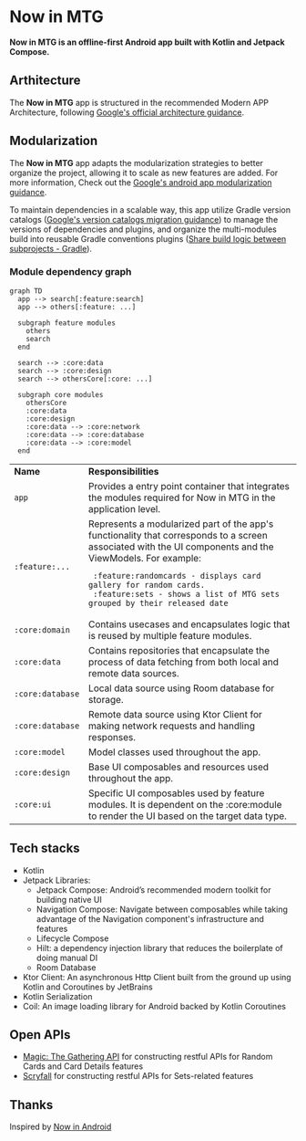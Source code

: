Now in MTG
===========

**Now in MTG is an offline-first Android app built with Kotlin and Jetpack Compose.**

## Arthitecture
The **Now in MTG** app is structured in the recommended Modern APP Architecture, following [Google's official architecture guidance](https://developer.android.com/topic/architecture).

## Modularization
The **Now in MTG** app adapts the modularization strategies to better organize the project, allowing it to scale as new features are added. For more information, Check out the [Google's android app modularization guidance](https://developer.android.com/topic/modularization).

To maintain dependencies in a scalable way, this app utilize Gradle version catalogs ([Google's version catalogs migration guidance](https://developer.android.com/build/migrate-to-catalogs)) to manage the versions of dependencies and plugins, and organize the multi-modules build into reusable Gradle conventions plugins ([Share build logic between subprojects - Gradle](https://docs.gradle.org/current/samples/sample_convention_plugins.html)).

### Module dependency graph
```mermaid
graph TD
  app --> search[:feature:search]
  app --> others[:feature: ...]

  subgraph feature modules
    others
    search
  end
  
  search --> :core:data
  search --> :core:design
  search --> othersCore[:core: ...]
  
  subgraph core modules
    othersCore
    :core:data
    :core:design
    :core:data --> :core:network
    :core:data --> :core:database
    :core:data --> :core:model
  end
```

<table>
  <tr>
   <td><strong>Name</strong>
   </td>
   <td><strong>Responsibilities</strong>
   </td>
  </tr>
  <tr>
   <td><code>app</code>
   </td>
   <td>Provides a entry point container that integrates the modules required for Now in MTG in the application level.
   </td>
  </tr>
  <tr>
   <td><code>:feature:...</code>
   </td>
   <td>Represents a modularized part of the app's functionality that corresponds to a screen associated with the UI components and the ViewModels. For example:
     
     :feature:randomcards - displays card gallery for random cards.
     :feature:sets - shows a list of MTG sets grouped by their released date
   </td>
  </tr>
  <tr>
   <td><code>:core:domain</code>
   </td>
   <td>Contains usecases and encapsulates logic that is reused by multiple feature modules.
   </td>
  </tr>
  <tr>
   <td><code>:core:data</code>
   </td>
   <td>Contains repositories that encapsulate the process of data fetching from both local and remote data sources.
   </td>
  </tr>
  <tr>
   <td><code>:core:database</code>
   </td>
   <td>Local data source using Room database for storage.
   </td>
  </tr>
  <tr>
   <td><code>:core:database</code>
   </td>
   <td>Remote data source using Ktor Client for making network requests and handling responses.
   </td>
  </tr>
  <tr>
   <td><code>:core:model</code>
   </td>
   <td>Model classes used throughout the app.
   </td>
  </tr>
  <tr>
   <td><code>:core:design</code>
   </td>
   <td>Base UI composables and resources used throughout the app.
   </td>
  </tr>
  <tr>
   <td><code>:core:ui</code>
   </td>
   <td>Specific UI composables used by feature modules. It is dependent on the :core:module to render the UI based on the target data type.
   </td>
  </tr>
</table>


## Tech stacks
- Kotlin
- Jetpack Libraries:
  - Jetpack Compose: Android’s recommended modern toolkit for building native UI
  - Navigation Compose: Navigate between composables while taking advantage of the Navigation component's infrastructure and features
  - Lifecycle Compose
  - Hilt: a dependency injection library that reduces the boilerplate of doing manual DI
  - Room Database
- Ktor Client: An asynchronous Http Client built from the ground up using Kotlin and Coroutines by JetBrains
- Kotlin Serialization
- Coil: An image loading library for Android backed by Kotlin Coroutines

## Open APIs
- [Magic: The Gathering API](https://docs.magicthegathering.io/) for constructing restful APIs for Random Cards and Card Details features
- [Scryfall](https://scryfall.com/docs/api) for constructing restful APIs for Sets-related features

## Thanks
Inspired by [Now in Android](https://github.com/android/nowinandroid)
